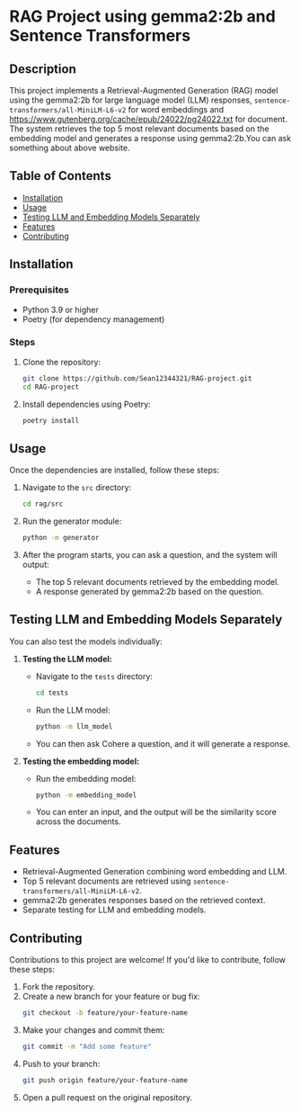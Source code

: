 # RAG Project using gemma2:2b and Sentence Transformers

## Description

This project implements a Retrieval-Augmented Generation (RAG) model using the gemma2:2b for large language model (LLM) responses, `sentence-transformers/all-MiniLM-L6-v2` for word embeddings and https://www.gutenberg.org/cache/epub/24022/pg24022.txt for document. The system retrieves the top 5 most relevant documents based on the embedding model and generates a response using gemma2:2b.You can ask something about above website.

## Table of Contents

- [Installation](#installation)
- [Usage](#usage)
- [Testing LLM and Embedding Models Separately](#testing-llm-and-embedding-models-separately)
- [Features](#features)
- [Contributing](#contributing)

## Installation

### Prerequisites

- Python 3.9 or higher
- Poetry (for dependency management)

### Steps

1. Clone the repository:
   ```bash
   git clone https://github.com/Sean12344321/RAG-project.git
   cd RAG-project
   ```
2. Install dependencies using Poetry:
   ```bash
   poetry install
   ```

## Usage

Once the dependencies are installed, follow these steps:

1. Navigate to the `src` directory:

   ```bash
   cd rag/src
   ```

2. Run the generator module:

   ```bash
   python -m generator
   ```

3. After the program starts, you can ask a question, and the system will output:
   - The top 5 relevant documents retrieved by the embedding model.
   - A response generated by gemma2:2b based on the question.

## Testing LLM and Embedding Models Separately

You can also test the models individually:

1. **Testing the LLM model:**

   - Navigate to the `tests` directory:
     ```bash
     cd tests
     ```
   - Run the LLM model:
     ```bash
     python -m llm_model
     ```
   - You can then ask Cohere a question, and it will generate a response.

2. **Testing the embedding model:**
   - Run the embedding model:
     ```bash
     python -m embedding_model
     ```
   - You can enter an input, and the output will be the similarity score across the documents.

## Features

- Retrieval-Augmented Generation combining word embedding and LLM.
- Top 5 relevant documents are retrieved using `sentence-transformers/all-MiniLM-L6-v2`.
- gemma2:2b generates responses based on the retrieved context.
- Separate testing for LLM and embedding models.

## Contributing

Contributions to this project are welcome! If you'd like to contribute, follow these steps:

1. Fork the repository.
2. Create a new branch for your feature or bug fix:
   ```bash
   git checkout -b feature/your-feature-name
   ```
3. Make your changes and commit them:
   ```bash
   git commit -m "Add some feature"
   ```
4. Push to your branch:
   ```bash
   git push origin feature/your-feature-name
   ```
5. Open a pull request on the original repository.
